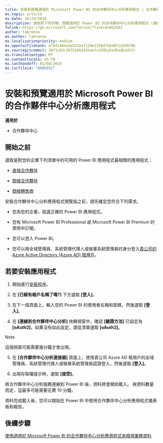 ```yaml
---
title: 安裝和預覽適用於 Microsoft Power BI 的合作夥伴中心分析應用程式 | 合作夥伴中心
ms.topic: article
ms.date: 10/29/2018
description: 請依照下列步驟，預覽適用於 Power BI 的合作夥伴中心分析應用程式 (適用於雲端解決方案提供者直接合作夥伴)。
fwlink: https://go.microsoft.com/fwlink/?linkid=852583
author: labrenne
ms.author: labrenne
ms.localizationpriority: medium
ms.openlocfilehash: ef641484ada5332a7129e13f8d7bbd8f1d269f96
ms.sourcegitcommit: 3871c82c1075206a33eae7cd395a5a36edb2d1fc
ms.translationtype: MT
ms.contentlocale: zh-TW
ms.lasthandoff: 01/08/2019
ms.locfileid: "8995552"
---
```

# <a name="install-and-preview-the-partner-center-analytics-app-for-microsoft-power-bi"></a>安裝和預覽適用於 Microsoft Power BI 的合作夥伴中心分析應用程式

**適用於**

- 合作夥伴中心

## <a name="before-you-begin"></a>開始之前

選取是對您的企業下列清單中的可用的 Power BI 應用程式最相關的應用程式：
- [直接合作夥伴](https://app.powerbi.com/groups/me/getdata/services/direct-providers-partner-analytics)

- [間接合作夥伴](https://app.powerbi.com/groups/me/getdata/services/indirect-providers-partner-analytics)

- [間接轉售商](https://app.powerbi.com/groups/me/getdata/services/indirect-seller-partner-analytics)

安裝合作夥伴中心分析應用程式預覽版之前，請先確定您符合下列需求。

- 您為您的企業，挑選正確的 Power BI 應用程式。

- 您有 Microsoft Power BI Professional 或 Microsoft Power BI Premium 的使用中訂閱。

- 您可以登入 Power BI。

- 您可以用全域管理員、系統管理代理人或帳單系統管理員的身分登入[貴公司的 Azure Active Directory (Azure AD) 租用戶](azure-active-directory-tenants-and-partner-center.md)。

## <a name="to-install-the-app"></a>若要安裝應用程式

1. 開始進行[安裝程序](https://app.powerbi.com/getdata/services/partneranalytics?cpcode=PartnerCenterAnalytics&getDataForceConnect=true&alwaysPromptForContentProviderCreds=true)。

2. 在 **\[已經有帳戶名稱了嗎?\]** 下方選取 **\[登入\]**。 

3. 在下一個頁面上，輸入您的 Power BI 的使用者名稱和密碼，然後選取 **\[登入\]**。 

4. 在 **\[連線到合作夥伴中心分析\]** 快顯視窗中，確認 **\[驗證方法\]** 已設定為 **\[oAuth2\]**，如果沒有如此設定，請從清單選取 **\[oAuth2\]**。 

> [!NOTE]  
>  這個視窗可能需要幾分鐘才會出現。

5. 在 **\[合作夥伴中心分析連接器\]** 頁面上，使用貴公司 Azure AD 租用戶的全域管理員、系統管理代理人或帳單系統管理員認證登入，然後選取 **\[登入\]**。
 
6. 出現存取權提示時，選取 **\[接受\]**。 

將合作夥伴中心分析服務連線到 Power BI 後，資料將會開始載入。 視資料數量而定，這最多可能需要花費 10 分鐘。 

資料完成載入後，您可以開始在 Power BI 中使用合作夥伴中心分析應用程式儀表板和報告。

## <a name="next-steps"></a>後續步驟

[使用適用於 Microsoft Power BI 的合作夥伴中心分析應用程式來檢視業務資料](power-bi-app-for-direct-partners-use.md)
